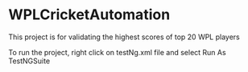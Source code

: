 # WPLCricketAutomation

This project is for validating the highest scores of top 20 WPL players

To run the project, right click on testNg.xml file and select Run As TestNGSuite